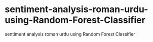 # sentiment-analysis-roman-urdu-using-Random-Forest-Classifier
sentiment analysis roman urdu using Random Forest Classifier
